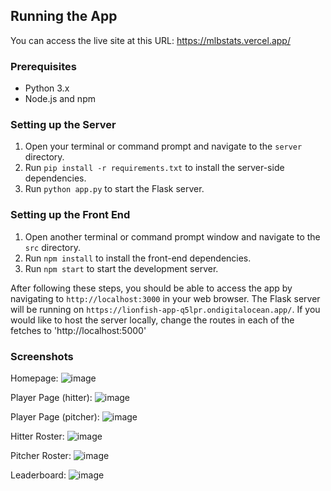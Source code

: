 ## Running the App

You can access the live site at this URL: https://mlbstats.vercel.app/

### Prerequisites
- Python 3.x
- Node.js and npm

### Setting up the Server
1. Open your terminal or command prompt and navigate to the `server` directory.
2. Run `pip install -r requirements.txt` to install the server-side dependencies.
3. Run `python app.py` to start the Flask server.

### Setting up the Front End
1. Open another terminal or command prompt window and navigate to the `src` directory.
2. Run `npm install` to install the front-end dependencies.
3. Run `npm start` to start the development server.

After following these steps, you should be able to access the app by navigating to `http://localhost:3000` in your web browser. The Flask server will be running on `https://lionfish-app-q5lpr.ondigitalocean.app/`. If you would like to host the server locally, change the routes in each of the fetches to 'http://localhost:5000'

### Screenshots
Homepage:
![image](https://github.com/benfrank241/mlbstats/assets/62250174/5e05dba9-af9c-4def-861e-65fd2a30ecfc)

Player Page (hitter):
![image](https://github.com/benfrank241/mlbstats/assets/62250174/d7951c33-a48b-44e0-b8d6-fd8c2250800e)

Player Page (pitcher):
![image](https://github.com/benfrank241/mlbstats/assets/62250174/0d7903a6-a4f1-4c59-9143-0f03de1c62ed)

Hitter Roster:
![image](https://github.com/benfrank241/mlbstats/assets/62250174/b48ef863-9fcc-4059-a6f0-5df77350636a)

Pitcher Roster:
![image](https://github.com/benfrank241/mlbstats/assets/62250174/9ffd4e1e-3350-4ed3-a62f-e3eb732a8de7)

Leaderboard:
![image](https://github.com/benfrank241/mlbstats/assets/62250174/944a797b-1a86-498b-83a2-ae8f3d8cb14f)
